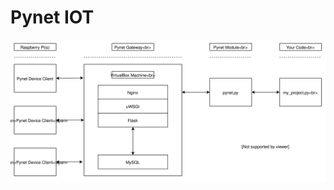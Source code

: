 # Pynet IOT

![Pynet Architecture](https://github.com/nickmpaz/pynet-user-guide/blob/master/images/pynet.svg)

